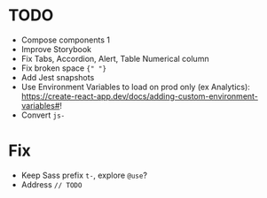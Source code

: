 # TODO

- Compose components <Parent><Child>1</Child></Parent>
- Improve Storybook
- Fix Tabs, Accordion, Alert, Table Numerical column
- Fix broken space `{" "}`
- Add Jest snapshots
- Use Environment Variables to load on prod only (ex Analytics): https://create-react-app.dev/docs/adding-custom-environment-variables#!
- Convert `js-`

# Fix

- Keep Sass prefix `t-`, explore `@use`?
- Address `// TODO`
